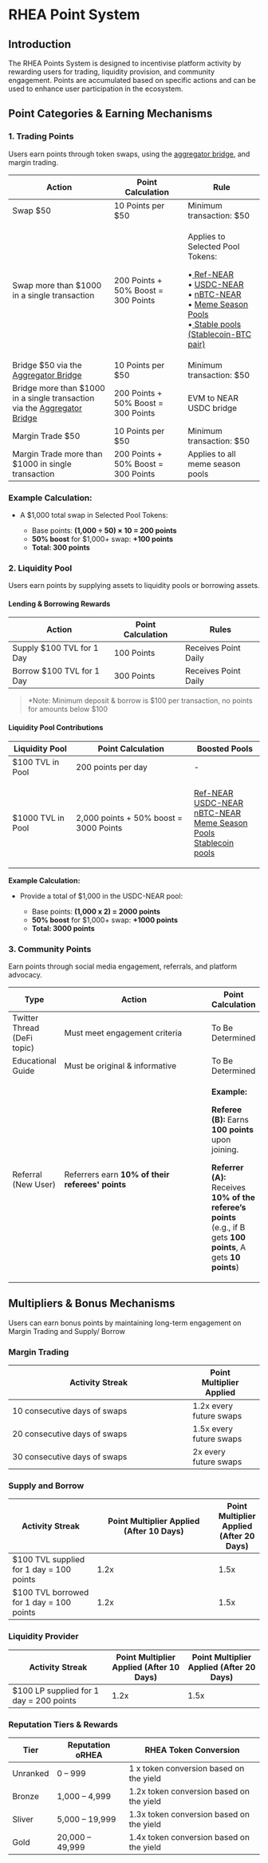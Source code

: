 # RHEA Point System

## **Introduction**

The RHEA Points System is designed to incentivise platform activity by rewarding users for trading, liquidity provision, and community engagement. Points are accumulated based on specific actions and can be used to enhance user participation in the ecosystem.



## **Point Categories & Earning Mechanisms**

### **1. Trading Points**

Users earn points through token swaps, using the [aggregator bridge](https://dex.rhea.finance/bridge), and margin trading.

| Action                                                                                                       | Point Calculation                   | Rule                                                                                                                                                                                                                                                                                                                                                                                                                  |
| ------------------------------------------------------------------------------------------------------------ | ----------------------------------- | --------------------------------------------------------------------------------------------------------------------------------------------------------------------------------------------------------------------------------------------------------------------------------------------------------------------------------------------------------------------------------------------------------------------- |
| Swap $50                                                                                                     | 10 Points per $50                   | Minimum transaction: $50                                                                                                                                                                                                                                                                                                                                                                                              |
| Swap more than $1000 in a single transaction                                                                 | 200 Points + 50% Boost = 300 Points | <p>Applies to Selected Pool Tokens:<br></p><p>•<a href="https://dex.rhea.finance/pool/79"> Ref-NEAR</a><br>• <a href="https://dex.rhea.finance/pool/4512">USDC-NEAR</a><br>• <a href="https://dex.rhea.finance/sauce/5949">nBTC-NEAR</a><br>• <a href="https://dex.rhea.finance/meme">Meme Season Pools</a><br>•<a href="https://dex.rhea.finance/pools?activeTab=stable"> Stable pools (Stablecoin-BTC pair)</a></p> |
| Bridge $50 via the [Aggregator Bridge ](https://dex.rhea.finance/bridge)                                     | 10 Points per $50                   | Minimum transaction: $50                                                                                                                                                                                                                                                                                                                                                                                              |
| Bridge more than $1000 in a single transaction via the [Aggregator Bridge ](https://dex.rhea.finance/bridge) | 200 Points + 50% Boost = 300 Points | EVM to NEAR USDC bridge                                                                                                                                                                                                                                                                                                                                                                                               |
| Margin Trade $50                                                                                             | 10 Points per $50                   | Minimum transaction: $50                                                                                                                                                                                                                                                                                                                                                                                              |
| Margin Trade more than $1000 in single transaction                                                           | 200 Points + 50% Boost = 300 Points | Applies to all meme season pools                                                                                                                                                                                                                                                                                                                                                                                      |

### **Example Calculation:**

*   A $1,000 total swap in Selected Pool Tokens:

    * Base points: **(1,000 ÷ 50) × 10 = 200 points**
    * **50% boost** for $1,000+ swap: **+100 points**
    * **Total: 300 points**



### 2. Liquidity Pool

Users earn points by supplying assets to liquidity pools or borrowing assets.

#### Lending & Borrowing Rewards

| Action                    | Point Calculation | Rules                |
| ------------------------- | ----------------- | -------------------- |
| Supply $100 TVL for 1 Day | 100 Points        | Receives Point Daily |
| Borrow $100 TVL for 1 Day | 300 Points        | Receives Point Daily |

> \*Note: Minimum deposit & borrow is $100 per transaction, no points for amounts below $100

#### Liquidity Pool Contributions

| Liquidity Pool    | Point Calculation                      | Boosted Pools                                                                                                                                                                                                                                                                                                                                  |
| ----------------- | -------------------------------------- | ---------------------------------------------------------------------------------------------------------------------------------------------------------------------------------------------------------------------------------------------------------------------------------------------------------------------------------------------- |
| $100 TVL in Pool  | 200 points per day                     | -                                                                                                                                                                                                                                                                                                                                              |
| $1000 TVL in Pool | 2,000 points + 50% boost = 3000 Points | <p><a href="https://dex.rhea.finance/pool/79">Ref-NEAR</a><br><a href="https://dex.rhea.finance/pool/4512">USDC-NEAR</a><br><a href="https://dex.rhea.finance/sauce/5949">nBTC-NEAR</a><br><a href="https://dex.rhea.finance/meme">Meme Season Pools</a><br><a href="https://dex.rhea.finance/pools?activeTab=stable">Stablecoin pools</a></p> |

**Example Calculation:**

*   Provide a total of $1,000 in the USDC-NEAR pool:

    * Base points: **(1,000 x 2) = 2000 points**
    * **50% boost** for $1,000+ swap: **+1000 points**
    * **Total: 3000 points**



### 3. Community Points

Earn points through social media engagement, referrals, and platform advocacy.

<table><thead><tr><th>Type </th><th width="280.83203125">Action</th><th>Point Calculation</th></tr></thead><tbody><tr><td>Twitter Thread (DeFi topic)</td><td>Must meet engagement criteria</td><td>To Be Determined</td></tr><tr><td>Educational Guide</td><td>Must be original &#x26; informative</td><td>To Be Determined</td></tr><tr><td>Referral (New User)</td><td>Referrers earn <strong>10% of their referees' points</strong></td><td><p><strong>Example:</strong></p><p></p><p><strong>Referee (B):</strong> Earns <strong>100 points</strong> upon joining.</p><p></p><p><strong>Referrer (A):</strong> Receives <strong>10% of the referee’s points</strong> (e.g., if B gets <strong>100 points</strong>, A gets <strong>10 points</strong>)</p></td></tr></tbody></table>



## Multipliers & Bonus Mechanisms

Users can earn bonus points by maintaining long-term engagement on Margin Trading and Supply/ Borrow

### Margin Trading

<table><thead><tr><th width="345.86328125">Activity Streak</th><th>Point Multiplier Applied</th><th data-hidden></th></tr></thead><tbody><tr><td>10 consecutive days of swaps</td><td>1.2x every future swaps</td><td></td></tr><tr><td>20 consecutive days of swaps</td><td>1.5x every future swaps</td><td></td></tr><tr><td>30 consecutive days of swaps</td><td>2x every future swaps</td><td></td></tr></tbody></table>

### Supply and Borrow&#x20;

<table><thead><tr><th width="184.37109375">Activity Streak</th><th width="285.75390625">Point Multiplier Applied (After 10 Days)</th><th>Point Multiplier Applied (After 20 Days)</th></tr></thead><tbody><tr><td>$100 TVL supplied for 1 day = 100 points</td><td>1.2x</td><td>1.5x</td></tr><tr><td>$100 TVL borrowed for 1 day = 100 points</td><td>1.2x</td><td>1.5x</td></tr></tbody></table>

### Liquidity Provider

<table><thead><tr><th width="183.46875">Activity Streak</th><th>Point Multiplier Applied (After 10 Days)</th><th>Point Multiplier Applied  (After 20 Days)</th></tr></thead><tbody><tr><td>$100 LP supplied for 1 day = 200 points</td><td>1.2x</td><td>1.5x</td></tr></tbody></table>



### Reputation Tiers & Rewards

| Tier     | Reputation oRHEA | RHEA Token Conversion                    |
| -------- | ---------------- | ---------------------------------------- |
| Unranked | 0 – 999          | 1 x token conversion based on the yield  |
| Bronze   | 1,000 – 4,999    | 1.2x token conversion based on the yield |
| Sliver   | 5,000 – 19,999   | 1.3x token conversion based on the yield |
| Gold     | 20,000 – 49,999  | 1.4x token conversion based on the yield |
